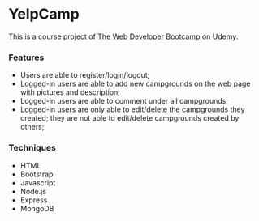 # YelpCamp

This is a course project of [The Web Developer Bootcamp](https://www.udemy.com/course/the-web-developer-bootcamp/) on Udemy.

### Features
- Users are able to register/login/logout;
- Logged-in users are able to add new campgrounds on the web page with pictures and description;
- Logged-in users are able to comment under all campgrounds;
- Logged-in users are only able to edit/delete the campgrounds they created; they are not able to edit/delete campgrounds created by others;

### Techniques
- HTML
- Bootstrap
- Javascript
- Node.js
- Express
- MongoDB
